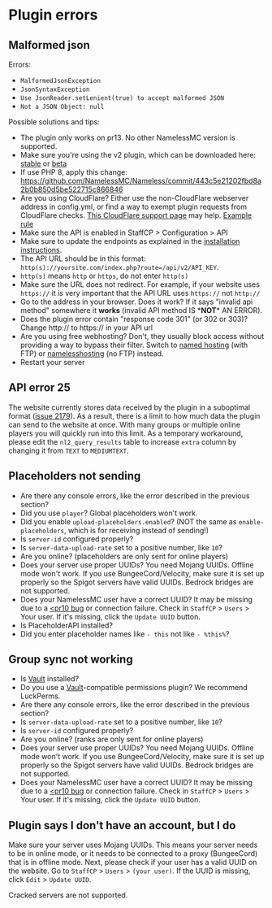 # Plugin errors
## Malformed json
Errors:
* `MalformedJsonException`
* `JsonSyntaxException`
* `Use JsonReader.setLenient(true) to accept malformed JSON`
* `Not a JSON Object: null`

Possible solutions and tips:
* The plugin only works on pr13. No other NamelessMC version is supported.
* Make sure you're using the v2 plugin, which can be downloaded here: [stable](https://www.spigotmc.org/resources/nameless-plugin-for-v2.59032) or [beta](https://ci.rkslot.nl/job/Nameless%20Plugin/)
* If use PHP 8, apply this change: https://github.com/NamelessMC/Nameless/commit/443c5e21202fbd8a2b0b850d5be522715c866846
* Are you using CloudFlare? Either use the non-CloudFlare webserver address in config.yml, or find a way to exempt plugin requests from CloudFlare checks. [This CloudFlare support page](https://support.cloudflare.com/hc/en-us/articles/200504045-Using-CloudFlare-with-your-API) may help. [Example rule](https://cdn.discordapp.com/attachments/471036966276825098/678630234685177865/unknown.png)
* Make sure the API is enabled in StaffCP > Configuration > API
* Make sure to update the endpoints as explained in the [installation instructions](https://www.spigotmc.org/resources/nameless-plugin-for-v2.59032/).
* The API URL should be in this format: `http(s)://yoursite.com/index.php?route=/api/v2/API_KEY`.
* `http(s)` means `http` or `https`, do not enter `http(s)`
* Make sure the URL does not redirect. For example, if your website uses `https://` it is very important that the API URL uses `https://` not `http://`
* Go to the address in your browser. Does it work? If it says "invalid api method" somewhere it **works** (invalid API method IS \***NOT**\* AN ERROR).
* Does the plugin error contain "response code 301" (or 302 or 303)? Change http:// to https:// in your API url
* Are you using free webhosting? Don't, they usually block access without providing a way to bypass their filter. Switch to [named hosting](https://namedhosting.com) (with FTP) or [namelesshosting](https://namelesshosting.com) (no FTP) instead.
* Restart your server

## API error 25
The website currently stores data received by the plugin in a suboptimal format ([issue 2179](https://github.com/NamelessMC/Nameless/issues/2179)). As a result, there is a limit to how much data the plugin can send to the website at once. With many groups or multiple online players you will quickly run into this limit. As a temporary workaround, please edit the `nl2_query_results` table to increase `extra` column by changing it from `TEXT` to `MEDIUMTEXT`.

## Placeholders not sending
* Are there any console errors, like the error described in the previous section?
* Did you use `player`? Global placeholders won't work.
* Did you enable `upload-placeholders.enabled`? (NOT the same as `enable-placeholders`, which is for receiving instead of sending!)
* Is `server-id` configured properly?
* Is `server-data-upload-rate` set to a positive number, like `10`?
* Are you online? (placeholders are only sent for online players)
* Does your server use proper UUIDs? You need Mojang UUIDs. Offline mode won't work. If you use BungeeCord/Velocity, make sure it is set up properly so the Spigot servers have valid UUIDs. Bedrock bridges are not supported.
* Does your NamelessMC user have a correct UUID? It may be missing due to a [<pr10 bug](https://github.com/NamelessMC/Nameless/issues/2270) or connection failure. Check in `StaffCP` > `Users` > Your user. If it's missing, click the `Update UUID` button.
* Is PlaceholderAPI installed?
* Did you enter placeholder names like `- this` not like `- %this%`?

## Group sync not working
* Is [Vault](https://dev.bukkit.org/projects/vault) installed?
* Do you use a [Vault](https://dev.bukkit.org/projects/vault)-compatible permissions plugin? We recommend LuckPerms.
* Are there any console errors, like the error described in the previous section?
* Is `server-data-upload-rate` set to a positive number, like `10`?
* Is `server-id` configured properly?
* Are you online? (ranks are only sent for online players)
* Does your server use proper UUIDs? You need Mojang UUIDs. Offline mode won't work. If you use BungeeCord/Velocity, make sure it is set up properly so the Spigot servers have valid UUIDs. Bedrock bridges are not supported.
* Does your NamelessMC user have a correct UUID? It may be missing due to a [<pr10 bug](https://github.com/NamelessMC/Nameless/issues/2270) or connection failure. Check in `StaffCP` > `Users` > Your user. If it's missing, click the `Update UUID` button.

## Plugin says I don't have an account, but I do
Make sure your server uses Mojang UUIDs. This means your server needs to be in online mode, or it needs to be connected to a proxy (BungeeCord) that is in offline mode. Next, please check if your user has a valid UUID on the website. Go to `StaffCP` > `Users` > `(your user)`. If the UUID is missing, click `Edit` > `Update UUID`.

Cracked servers are not supported.
